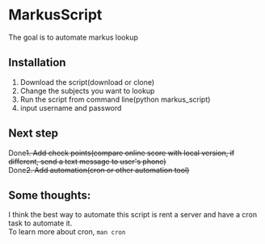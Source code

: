 # MarkusScript
The goal is to automate markus lookup

## Installation
1. Download the script(download or clone)
2. Change the subjects you want to lookup
2. Run the script from command line(python markus_script)
3. input username and password

## Next step
Done~~1. Add check points(compare online score with local version, if different, send a text message to user's phone)~~  
Done~~2. Add automation(cron or other automation tool)~~  

## Some thoughts:  
I think the best way to automate this script is rent a server and have a cron task to automate it.  
To learn more about cron, `man cron`

